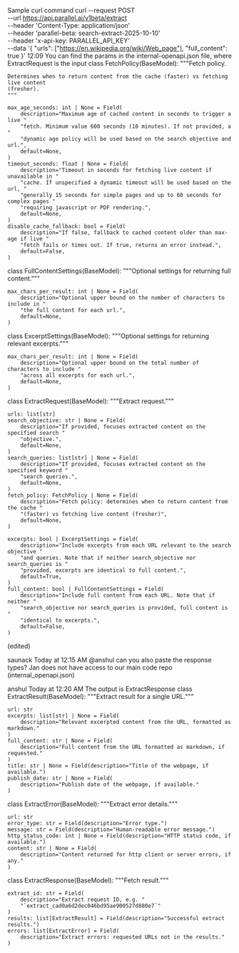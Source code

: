 Sample curl command
curl --request POST \
 --url https://api.parallel.ai/v1beta/extract \
 --header 'Content-Type: application/json' \
 --header 'parallel-beta: search-extract-2025-10-10' \
 --header 'x-api-key: PARALLEL_API_KEY' \
 --data '{
"urls": ["https://en.wikipedia.org/wiki/Web_page"],
"full_content": true
}'
12:09
You can find the params in the internal-openapi.json file, where ExtractRequest is the input
class FetchPolicy(BaseModel):
"""Fetch policy.

    Determines when to return content from the cache (faster) vs fetching live content
    (fresher).
    """

    max_age_seconds: int | None = Field(
        description="Maximum age of cached content in seconds to trigger a live "
        "fetch. Minimum value 600 seconds (10 minutes). If not provided, a "
        "dynamic age policy will be used based on the search objective and url.",
        default=None,
    )
    timeout_seconds: float | None = Field(
        description="Timeout in seconds for fetching live content if unavailable in "
        "cache. If unspecified a dynamic timeout will be used based on the url, "
        "generally 15 seconds for simple pages and up to 60 seconds for complex pages "
        "requiring javascript or PDF rendering.",
        default=None,
    )
    disable_cache_fallback: bool = Field(
        description="If false, fallback to cached content older than max-age if live "
        "fetch fails or times out. If true, returns an error instead.",
        default=False,
    )

class FullContentSettings(BaseModel):
"""Optional settings for returning full content."""

    max_chars_per_result: int | None = Field(
        description="Optional upper bound on the number of characters to include in "
        "the full content for each url.",
        default=None,
    )

class ExcerptSettings(BaseModel):
"""Optional settings for returning relevant excerpts."""

    max_chars_per_result: int | None = Field(
        description="Optional upper bound on the total number of characters to include "
        "across all excerpts for each url.",
        default=None,
    )

class ExtractRequest(BaseModel):
"""Extract request."""

    urls: list[str]
    search_objective: str | None = Field(
        description="If provided, focuses extracted content on the specified search "
        "objective.",
        default=None,
    )
    search_queries: list[str] | None = Field(
        description="If provided, focuses extracted content on the specified keyword "
        "search queries.",
        default=None,
    )
    fetch_policy: FetchPolicy | None = Field(
        description="Fetch policy: determines when to return content from the cache "
        "(faster) vs fetching live content (fresher)",
        default=None,
    )

    excerpts: bool | ExcerptSettings = Field(
        description="Include excerpts from each URL relevant to the search objective "
        "and queries. Note that if neither search_objective nor search_queries is "
        "provided, excerpts are identical to full content.",
        default=True,
    )
    full_content: bool | FullContentSettings = Field(
        description="Include full content from each URL. Note that if neither "
        "search_objective nor search_queries is provided, full content is "
        "identical to excerpts.",
        default=False,
    )

(edited)

saunack
Today at 12:15 AM
@anshul can you also paste the response types? Jan does not have access to our main code repo (internal_openapi.json)

anshul
Today at 12:20 AM
The output is ExtractResponse
class ExtractResult(BaseModel):
"""Extract result for a single URL."""

    url: str
    excerpts: list[str] | None = Field(
        description="Relevant excerpted content from the URL, formatted as markdown."
    )
    full_content: str | None = Field(
        description="Full content from the URL formatted as markdown, if requested."
    )
    title: str | None = Field(description="Title of the webpage, if available.")
    publish_date: str | None = Field(
        description="Publish date of the webpage, if available."
    )

class ExtractError(BaseModel):
"""Extract error details."""

    url: str
    error_type: str = Field(description="Error type.")
    message: str = Field(description="Human-readable error message.")
    http_status_code: int | None = Field(description="HTTP status code, if available.")
    content: str | None = Field(
        description="Content returned for http client or server errors, if any."
    )

class ExtractResponse(BaseModel):
"""Fetch result."""

    extract_id: str = Field(
        description="Extract request ID, e.g. "
        "`extract_cad0a6d2dec046bd95ae900527d880e7`"
    )
    results: list[ExtractResult] = Field(description="Successful extract results.")
    errors: list[ExtractError] = Field(
        description="Extract errors: requested URLs not in the results."
    )
